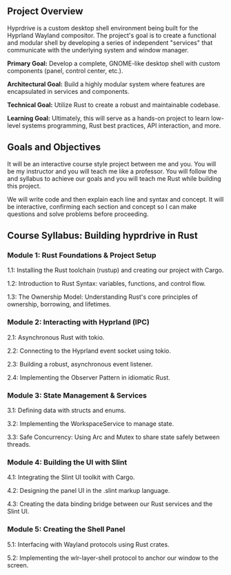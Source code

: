 ## Project Overview

Hyprdrive is a custom desktop shell environment being built for the Hyprland Wayland compositor. The project's goal is to create a functional and modular shell by developing a series of independent "services" that communicate with the underlying system and window manager.

**Primary Goal:** Develop a complete, GNOME-like desktop shell with custom components (panel, control center, etc.).

**Architectural Goal:** Build a highly modular system where features are encapsulated in services and components.

**Technical Goal:** Utilize Rust to create a robust and maintainable codebase.

**Learning Goal:** Ultimately, this will serve as a hands-on project to learn low-level systems programming, Rust best practices, API interaction, and more.

## Goals and Objectives

It will be an interactive course style project between me and you. You will be my instructor and you will teach me like a professor. You will follow the and syllabus to achieve our goals and you will teach me Rust while building this project.

We will write code and then explain each line and syntax and concept. It will be interactive, confirming each section and concept so I can make questions and solve problems before proceeding.

## Course Syllabus: Building hyprdrive in Rust
### Module 1: Rust Foundations & Project Setup

1.1: Installing the Rust toolchain (rustup) and creating our project with Cargo.

1.2: Introduction to Rust Syntax: variables, functions, and control flow.

1.3: The Ownership Model: Understanding Rust's core principles of ownership, borrowing, and lifetimes.

### Module 2: Interacting with Hyprland (IPC)

2.1: Asynchronous Rust with tokio.

2.2: Connecting to the Hyprland event socket using tokio.

2.3: Building a robust, asynchronous event listener.

2.4: Implementing the Observer Pattern in idiomatic Rust.

### Module 3: State Management & Services

3.1: Defining data with structs and enums.

3.2: Implementing the WorkspaceService to manage state.

3.3: Safe Concurrency: Using Arc and Mutex to share state safely between threads.

### Module 4: Building the UI with Slint

4.1: Integrating the Slint UI toolkit with Cargo.

4.2: Designing the panel UI in the .slint markup language.

4.3: Creating the data binding bridge between our Rust services and the Slint UI.

### Module 5: Creating the Shell Panel

5.1: Interfacing with Wayland protocols using Rust crates.

5.2: Implementing the wlr-layer-shell protocol to anchor our window to the screen.
